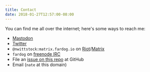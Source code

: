 ```yaml
---
title: Contact
date: 2018-01-27T12:57:00-08:00
---
```


You can find me all over the internet; here's some ways to reach me:

* [Mastodon][]
* [Twitter][]
* `@nwittstock:matrix.fardog.io` on [Riot][]/[Matrix][]
* `fardog` on [freenode IRC][freenode]
* File an [issue on this repo][issues] at GitHub
* Email (`nate` at this domain)

[mastodon]: https://mastodon.social/@fardog
[twitter]: https://twitter.com/milkandtang
[riot]: https://riot.im
[matrix]: https://matrix.org
[freenode]: https://freenode.net
[issues]: https://github.com/fardog/fardog.io/issues
